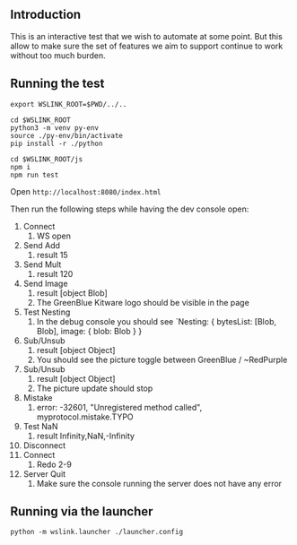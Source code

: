 ## Introduction

This is an interactive test that we wish to automate at some point.
But this allow to make sure the set of features we aim to support continue to work
without too much burden.

## Running the test

```
export WSLINK_ROOT=$PWD/../..

cd $WSLINK_ROOT
python3 -m venv py-env
source ./py-env/bin/activate
pip install -r ./python

cd $WSLINK_ROOT/js
npm i
npm run test
```

Open `http://localhost:8080/index.html`

Then run the following steps while having the dev console open:
1. Connect
   1. WS open
2. Send Add
   1. result 15
3. Send Mult
   1. result 120
4. Send Image
   1. result [object Blob]
   2. The GreenBlue Kitware logo should be visible in the page
5. Test Nesting
   1. In the debug console you should see `Nesting: { bytesList: [Blob, Blob], image: { blob: Blob } }
6. Sub/Unsub
   1. result [object Object]
   2. You should see the picture toggle between GreenBlue / ~RedPurple
7. Sub/Unsub
   1. result [object Object]
   2. The picture update should stop
8. Mistake
   1. error: -32601, "Unregistered method called", myprotocol.mistake.TYPO
9. Test NaN
   1. result Infinity,NaN,-Infinity
10. Disconnect
11. Connect
    1.  Redo 2-9
12. Server Quit
    1.  Make sure the console running the server does not have any error

## Running via the launcher

```
python -m wslink.launcher ./launcher.config
```
